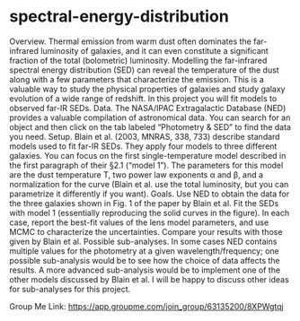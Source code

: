 # spectral-energy-distribution
 
Overview. Thermal emission from warm dust often dominates the far-infrared luminosity of
galaxies, and it can even constitute a significant fraction of the total (bolometric) luminosity.
Modelling the far-infrared spectral energy distribution (SED) can reveal the temperature of the
dust along with a few parameters that characterize the emission. This is a valuable way to study
the physical properties of galaxies and study galaxy evolution of a wide range of redshift. In this
project you will fit models to observed far-IR SEDs.
Data. The NASA/IPAC Extragalactic Database (NED) provides a valuable compilation of astronomical data. You can search for an 
object and then click on the tab labeled “Photometry & SED” to find the data you need.
Setup. Blain et al. (2003, MNRAS, 338, 733) describe standard models used to fit far-IR SEDs.
They apply four models to three different galaxies. You can focus on the first single-temperature
model described in the first paragraph of their §2.1 (“model 1”). The parameters for this model
are the dust temperature T, two power law exponents α and β, and a normalization for the curve
(Blain et al. use the total luminosity, but you can parametrize it differently if you want).
Goals. Use NED to obtain the data for the three galaxies shown in Fig. 1 of the paper by Blain
et al. Fit the SEDs with model 1 (essentially reproducing the solid curves in the figure). In each
case, report the best-fit values of the lens model parameters, and use MCMC to characterize the
uncertainties. Compare your results with those given by Blain et al.
Possible sub-analyses. In some cases NED contains multiple values for the photometry at a given
wavelength/frequency; one possible sub-analysis would be to see how the choice of data affects the
results. A more advanced sub-analysis would be to implement one of the other models discussed
by Blain et al. I will be happy to discuss other ideas for sub-analyses for this project.

Group Me Link:
https://app.groupme.com/join_group/63135200/8XPWgtqj
